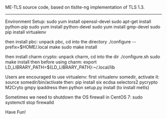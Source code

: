 ME-TLS source code, based on tlslite-ng implementation of TLS 1.3.

---------------------------------------------------------------------------
Environment Setup:
sudo yum install openssl-devel
sudo apt-get install python-pip
sudo yum install python-devel
sudo yum install gmp-devel
sudo pip install virtualenv

then install pbc:
unpack pbc, cd into the directory
./configure --prefix=$HOME/.local
make
sudo make install

then install charm crypto:
unpack charm, cd into the dir
./configure.sh
sudo make install
then before using charm:
export LD_LIBRARY_PATH=${LD_LIBRARY_PATH}:~/.local/lib

Users are encouraged to use virtualenv:
first virtualenv somedir, activate it: source somedir/bin/activate
then: pip install six ecdsa selectors2 pycrypto M2Cryto gmpy ipaddress
then python setup.py install (to install metls)

Sometimes we need to shutdown the OS firewall
in CentOS 7: sudo systemctl stop firewalld

Have Fun!
